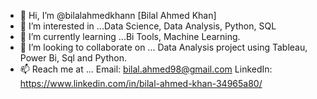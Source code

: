 - 👋 Hi, I’m @bilalahmedkhann [Bilal Ahmed Khan]
- 👀 I’m interested in ...Data Science, Data Analysis, Python, SQL
- 🌱 I’m currently learning ...Bi Tools, Machine Learning.
- 💞️ I’m looking to collaborate on ... Data Analysis project using Tableau, Power Bi, Sql and Python.
- 📫 Reach me at ... Email: bilal.ahmed98@gmail.com
     LinkedIn: https://www.linkedin.com/in/bilal-ahmed-khan-34965a80/

<!---
bilalahmedkhann/bilalahmedkhann is a ✨ special ✨ repository because its `README.md` (this file) appears on your GitHub profile.
You can click the Preview link to take a look at your changes.
--->
